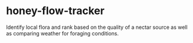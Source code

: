 # honey-flow-tracker
Identify local flora and rank based on the quality of a nectar source as well as comparing weather for foraging conditions.
